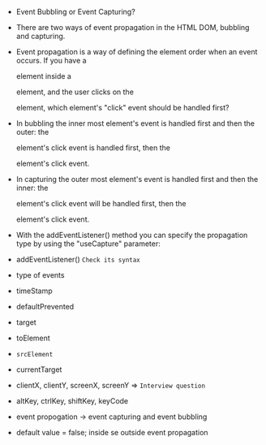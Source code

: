 - Event Bubbling or Event Capturing?
- There are two ways of event propagation in the HTML DOM, bubbling and capturing.

- Event propagation is a way of defining the element order when an event occurs. If you have a <p> element inside a <div> element, and the user clicks on the <p> element, which element's "click" event should be handled first?

- In bubbling the inner most element's event is handled first and then the outer: the <p> element's click event is handled first, then the <div> element's click event.

- In capturing the outer most element's event is handled first and then the inner: the <div> element's click event will be handled first, then the <p> element's click event.

- With the addEventListener() method you can specify the propagation type by using the "useCapture" parameter:
- addEventListener()
```Check its syntax```
- type of events
- timeStamp
- defaultPrevented
- target
- toElement
- ```srcElement``` 
- currentTarget
- clientX, clientY, screenX, screenY => ```Interview question```
- altKey, ctrlKey, shiftKey, keyCode
- event propogation -> event capturing and event bubbling
- default value = false; inside se outside event propagation